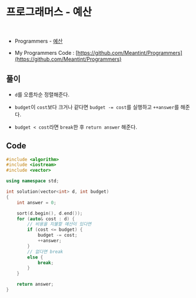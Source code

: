 # 프로그래머스 - 예산

&nbsp;

- Programmers - [예산](https://programmers.co.kr/learn/courses/30/lessons/12982)

- My Programmers Code : [https://github.com/Meantint/Programmers](https://github.com/Meantint/Programmers)

## 풀이

- `d`를 오름차순 정렬해준다.

- `budget`이 `cost`보다 크거나 같다면 `budget -= cost`를 실행하고 `++answer`를 해준다.

- `budget < cost`라면 `break`한 후 `return answer` 해준다.

## Code

```cpp
#include <algorithm>
#include <iostream>
#include <vector>

using namespace std;

int solution(vector<int> d, int budget)
{
    int answer = 0;

    sort(d.begin(), d.end());
    for (auto& cost : d) {
        // 비용을 지불할 예산이 있다면
        if (cost <= budget) {
            budget -= cost;
            ++answer;
        }
        // 없다면 break
        else {
            break;
        }
    }

    return answer;
}
```
